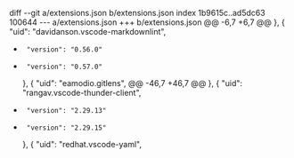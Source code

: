diff --git a/extensions.json b/extensions.json
index 1b9615c..ad5dc63 100644
--- a/extensions.json
+++ b/extensions.json
@@ -6,7 +6,7 @@
     },
     {
       "uid": "davidanson.vscode-markdownlint",
-      "version": "0.56.0"
+      "version": "0.57.0"
     },
     {
       "uid": "eamodio.gitlens",
@@ -46,7 +46,7 @@
     },
     {
       "uid": "rangav.vscode-thunder-client",
-      "version": "2.29.13"
+      "version": "2.29.15"
     },
     {
       "uid": "redhat.vscode-yaml",
